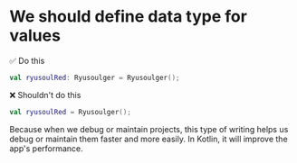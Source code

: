 # We should define data type for values

✅ Do this

```kotlin
val ryusoulRed: Ryusoulger = Ryusoulger();
```

❌ Shouldn't do this 

```kotlin
val ryusoulRed = Ryusoulger();
```
Because when we debug or maintain projects, this type of writing helps us debug or maintain them faster and more easily. In Kotlin, it will improve the app's performance.